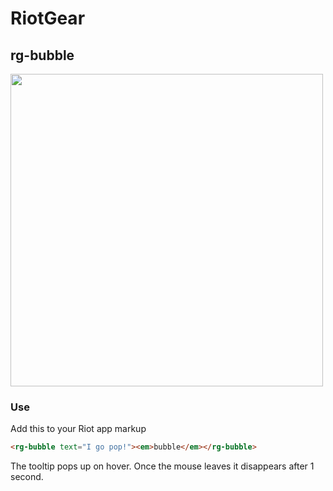 # RiotGear

## rg-bubble

<img src="https://raw.githubusercontent.com/RiotGear/rg-bubble/master/demo/img/example.png" width="500px" />

### Use

Add this to your Riot app markup

```html
<rg-bubble text="I go pop!"><em>bubble</em></rg-bubble>
```

The tooltip pops up on hover. Once the mouse leaves it disappears after 1 second.